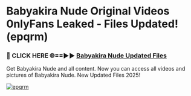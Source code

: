 # Babyakira Nude Original Videos 0nlyFans Leaked - Files Updated! (epqrm)

<h3>🔴 CLICK HERE 🌐==►► <a href="https://tinyurl.com/y5r63du9" rel="nofollow">Babyakira Nude Updated Files</a></h3>

Get Babyakira Nude and all content. Now you can access all videos and pictures of Babyakira Nude. New Updated Files 2025!

[![epqrm](https://i.imgur.com/UVo9nyh.gif)](https://tinyurl.com/y5r63du9)